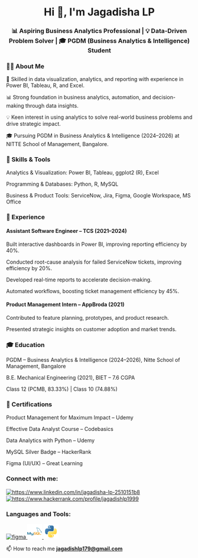 <h1 align="center">Hi 👋, I'm Jagadisha LP</h1>
<h3 align="center">📊 Aspiring Business Analytics Professional | 💡 Data-Driven Problem Solver | 🎓 PGDM (Business Analytics & Intelligence) Student</h3>


<h3 align="rigth">👨‍💻 About Me </h3>

🌟 Skilled in data visualization, analytics, and reporting with experience in Power BI, Tableau, R, and Excel.

📊 Strong foundation in business analytics, automation, and decision-making through data insights.

💡 Keen interest in using analytics to solve real-world business problems and drive strategic impact.

🎓 Pursuing PGDM in Business Analytics & Intelligence (2024–2026) at NITTE School of Management, Bangalore.

<h3 align="rigth">🔧 Skills & Tools </h3>

Analytics & Visualization: Power BI, Tableau, ggplot2 (R), Excel

Programming & Databases: Python, R, MySQL

Business & Product Tools: ServiceNow, Jira, Figma, Google Workspace, MS Office

<h3 align="rigth">💼 Experience</h3>

<h4>Assistant Software Engineer – TCS (2021–2024)</h4>

Built interactive dashboards in Power BI, improving reporting efficiency by 40%.

Conducted root-cause analysis for failed ServiceNow tickets, improving efficiency by 20%.

Developed real-time reports to accelerate decision-making.

Automated workflows, boosting ticket management efficiency by 45%.

<h4>Product Management Intern – AppBroda (2021)</h4>

Contributed to feature planning, prototypes, and product research.

Presented strategic insights on customer adoption and market trends.

<h3 align="rigth">🎓 Education</h3>

PGDM – Business Analytics & Intelligence (2024–2026), Nitte School of Management, Bangalore</p>

B.E. Mechanical Engineering (2021), BIET – 7.6 CGPA

Class 12 (PCMB, 83.33%) | Class 10 (74.88%)

<h3 align="rigth">📜 Certifications</h3>

Product Management for Maximum Impact – Udemy

Effective Data Analyst Course – Codebasics

Data Analytics with Python – Udemy

MySQL Silver Badge – HackerRank

Figma (UI/UX) – Great Learning



<h3 align="left">Connect with me:</h3>
<p align="left">
<a href="https://linkedin.com/in/https://www.linkedin.com/in/jagadisha-lp-2510151b8" target="blank"><img align="center" src="https://raw.githubusercontent.com/rahuldkjain/github-profile-readme-generator/master/src/images/icons/Social/linked-in-alt.svg" alt="https://www.linkedin.com/in/jagadisha-lp-2510151b8" height="30" width="40" /></a>
<a href="https://www.hackerrank.com/https://www.hackerrank.com/profile/jagadishlp1999" target="blank"><img align="center" src="https://raw.githubusercontent.com/rahuldkjain/github-profile-readme-generator/master/src/images/icons/Social/hackerrank.svg" alt="https://www.hackerrank.com/profile/jagadishlp1999" height="30" width="40" /></a>
</p>

<h3 align="left">Languages and Tools:</h3>
<p align="left"> <a href="https://www.figma.com/" target="_blank" rel="noreferrer"> <img src="https://www.vectorlogo.zone/logos/figma/figma-icon.svg" alt="figma" width="40" height="40"/> </a> <a href="https://www.mysql.com/" target="_blank" rel="noreferrer"> <img src="https://raw.githubusercontent.com/devicons/devicon/master/icons/mysql/mysql-original-wordmark.svg" alt="mysql" width="40" height="40"/> </a> <a href="https://www.python.org" target="_blank" rel="noreferrer"> <img src="https://raw.githubusercontent.com/devicons/devicon/master/icons/python/python-original.svg" alt="python" width="40" height="40"/> </a> </p>

📫 How to reach me **jagadishlp179@gmail.com**












